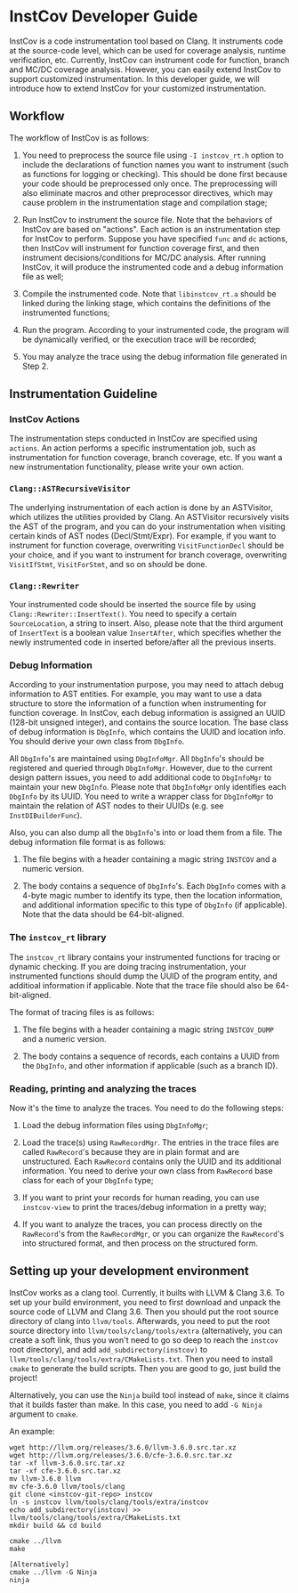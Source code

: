 # InstCov Developer Guide

InstCov is a code instrumentation tool based on Clang. It instruments code at
the source-code level, which can be used for coverage analysis, runtime
verification, etc. Currently, InstCov can instrument code for function, branch
and MC/DC coverage analysis. However, you can easily extend InstCov to support
customized instrumentation. In this developer guide, we will introduce how to
extend InstCov for your customized instrumentation.

## Workflow

The workflow of InstCov is as follows:

1. You need to preprocess the source file using `-I instcov_rt.h` option to
   include the declarations of function names you want to instrument (such as
   functions for logging or checking). This should be done first because your
   code should be preprocessed only once. The preprocessing will also eliminate
   macros and other preprocessor directives, which may cause problem in the
   instrumentation stage and compilation stage;

2. Run InstCov to instrument the source file. Note that the behaviors of InstCov
   are based on "actions". Each action is an instrumentation step for InstCov to
   perform. Suppose you have specified `func` and `dc` actions, then InstCov
   will instrument for function coverage first, and then instrument
   decisions/conditions for MC/DC analysis. After running InstCov, it will
   produce the instrumented code and a debug information file as well;

3. Compile the instrumented code. Note that `libinstcov_rt.a` should be linked
   during the linking stage, which contains the definitions of the instrumented
   functions;

4. Run the program. According to your instrumented code, the program will be
   dynamically verified, or the execution trace will be recorded;

5. You may analyze the trace using the debug information file generated in
   Step 2.

## Instrumentation Guideline

### InstCov Actions

The instrumentation steps conducted in InstCov are specified using `actions`. An
action performs a specific instrumentation job, such as instrumentation for
function coverage, branch coverage, etc. If you want a new instrumentation
functionality, please write your own action.

### `Clang::ASTRecursiveVisitor`

The underlying instrumentation of each action is done by an ASTVisitor, which
utilizes the utilities provided by Clang. An ASTVisitor recursively visits the
AST of the program, and you can do your instrumentation when visiting certain
kinds of AST nodes (Decl/Stmt/Expr). For example, if you want to instrument for
function coverage, overwriting `VisitFunctionDecl` should be your choice, and if
you want to instrument for branch coverage, overwriting `VisitIfStmt`,
`VisitForStmt`, and so on should be done.


### `Clang::Rewriter`

Your instrumented code should be inserted the source file by using
`Clang::Rewriter::InsertText()`. You need to specify a certain `SourceLocation`,
a string to insert. Also, please note that the third argument of `InsertText` is
a boolean value `InsertAfter`, which specifies whether the newly instrumented
code in inserted before/after all the previous inserts.

### Debug Information

According to your instrumentation purpose, you may need to attach debug
information to AST entities. For example, you may want to use a data structure
to store the information of a function when instrumenting for function
coverage. In InstCov, each debug information is assigned an UUID (128-bit
unsigned integer), and contains the source location. The base class of debug
information is `DbgInfo`, which contains the UUID and location info. You should
derive your own class from `DbgInfo`.

All `DbgInfo`'s are maintained using `DbgInfoMgr`. All `DbgInfo`'s should be
registered and queried through `DbgInfoMgr`. However, due to the current design
pattern issues, you need to add additional code to `DbgInfoMgr` to maintain your
new `DbgInfo`. Please note that `DbgInfoMgr` only identifies each `DbgInfo` by
its UUID. You need to write a wrapper class for `DbgInfoMgr` to maintain the
relation of AST nodes to their UUIDs (e.g. see `InstDIBuilderFunc`).

Also, you can also dump all the `DbgInfo`'s into or load them
from a file. The debug information file format is as follows:

1. The file begins with a header containing a magic string `INSTCOV` and a
   numeric version.

2. The body contains a sequence of `DbgInfo`'s. Each `DbgInfo` comes with a
   4-byte magic number to identify its type, then the location information, and
   additional information specific to this type of `DbgInfo` (if applicable).
   Note that the data should be 64-bit-aligned.

### The `instcov_rt` library

The `instcov_rt` library contains your instrumented functions for tracing or
dynamic checking. If you are doing tracing instrumentation, your instrumented
functions should dump the UUID of the program entity, and additioal information
if applicable. Note that the trace file should also be 64-bit-aligned.

The format of tracing files is as follows:

1. The file begins with a header containing a magic string `INSTCOV_DUMP` and a
   numeric version.

2. The body contains a sequence of records, each contains a UUID from the
   `DbgInfo`, and other information if applicable (such as a branch ID).

### Reading, printing and analyzing the traces

Now it's the time to analyze the traces. You need to do the following steps:

1. Load the debug information files using `DbgInfoMgr`;

2. Load the trace(s) using `RawRecordMgr`. The entries in the trace files are
   called `RawRecord`'s because they are in plain format and are unstructured.
   Each `RawRecord` contains only the UUID and its additional information.
   You need to derive your own class from `RawRecord` base class for each of
   your `DbgInfo` type;

3. If you want to print your records for human reading, you can use
   `instcov-view` to print the traces/debug information in a pretty way;

4. If you want to analyze the traces, you can process directly on the
   `RawRecord`'s from the `RawRecordMgr`, or you can organize the `RawRecord`'s
   into structured format, and then process on the structured form.

## Setting up your development environment

InstCov works as a clang tool. Currently, it builts with LLVM & Clang 3.6.  To
set up your build environment, you need to first download and unpack the source
code of LLVM and Clang 3.6. Then you should put the root source directory of
clang into `llvm/tools`. Afterwards, you need to put the root source directory
into `llvm/tools/clang/tools/extra` (alternatively, you can create a soft link,
thus you won't need to go so deep to reach the `instcov` root directory), and
add `add_subdirectory(instcov)` to
`llvm/tools/clang/tools/extra/CMakeLists.txt`. Then you need to install `cmake`
to generate the build scripts. Then you are good to go, just build the project!

Alternatively, you can use the `Ninja` build tool instead of `make`, since it
claims that it builds faster than make. In this case, you need to add `-G Ninja`
argument to `cmake`.

An example:

	wget http://llvm.org/releases/3.6.0/llvm-3.6.0.src.tar.xz
	wget http://llvm.org/releases/3.6.0/cfe-3.6.0.src.tar.xz
	tar -xf llvm-3.6.0.src.tar.xz
	tar -xf cfe-3.6.0.src.tar.xz
	mv llvm-3.6.0 llvm
	mv cfe-3.6.0 llvm/tools/clang
	git clone <instcov-git-repo> instcov
	ln -s instcov llvm/tools/clang/tools/extra/instcov
	echo add_subdirectory(instcov) >> llvm/tools/clang/tools/extra/CMakeLists.txt
	mkdir build && cd build

	cmake ../llvm
	make

	[Alternatively]
	cmake ../llvm -G Ninja
	ninja
